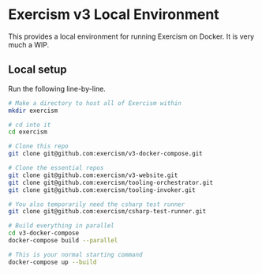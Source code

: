 # Exercism v3 Local Environment

This provides a local environment for running Exercism on Docker. It is very much a WIP.

## Local setup

Run the following line-by-line.

```bash
# Make a directory to host all of Exercism within
mkdir exercism

# cd into it
cd exercism

# Clone this repo
git clone git@github.com:exercism/v3-docker-compose.git

# Clone the essential repos
git clone git@github.com:exercism/v3-website.git
git clone git@github.com:exercism/tooling-orchestrator.git
git clone git@github.com:exercism/tooling-invoker.git

# You also temporarily need the csharp test runner
git clone git@github.com:exercism/csharp-test-runner.git

# Build everything in parallel
cd v3-docker-compose
docker-compose build --parallel

# This is your normal starting command
docker-compose up --build
```
